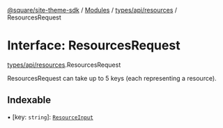 [@square/site-theme-sdk](../GettingStarted.md) / [Modules](../modules.md) / [types/api/resources](../modules/types_api_resources.md) / ResourcesRequest

# Interface: ResourcesRequest

[types/api/resources](../modules/types_api_resources.md).ResourcesRequest

ResourcesRequest can take up to 5 keys (each representing a resource).

## Indexable

▪ [key: `string`]: [`ResourceInput`](../modules/types_api_resources.md#resourceinput)
